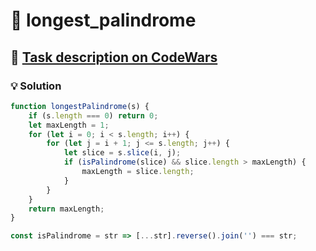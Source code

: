 # 📝 longest_palindrome

## 🔗 [Task description on CodeWars](https://www.codewars.com/kata/54bb6f887e5a80180900046b)

### 💡 Solution

```javascript
function longestPalindrome(s) {
    if (s.length === 0) return 0;
    let maxLength = 1;
    for (let i = 0; i < s.length; i++) {
        for (let j = i + 1; j <= s.length; j++) {
            let slice = s.slice(i, j);
            if (isPalindrome(slice) && slice.length > maxLength) {
                maxLength = slice.length;
            }
        }
    }
    return maxLength;
}

const isPalindrome = str => [...str].reverse().join('') === str;
```
